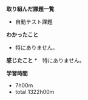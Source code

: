 **取り組んだ課題一覧**
* 自動テスト課題

**わかったこと**
* 特にありません。

**感じたこと**
*　特にありません。

**学習時間**
* 7h00m
 * total 1322h00m
